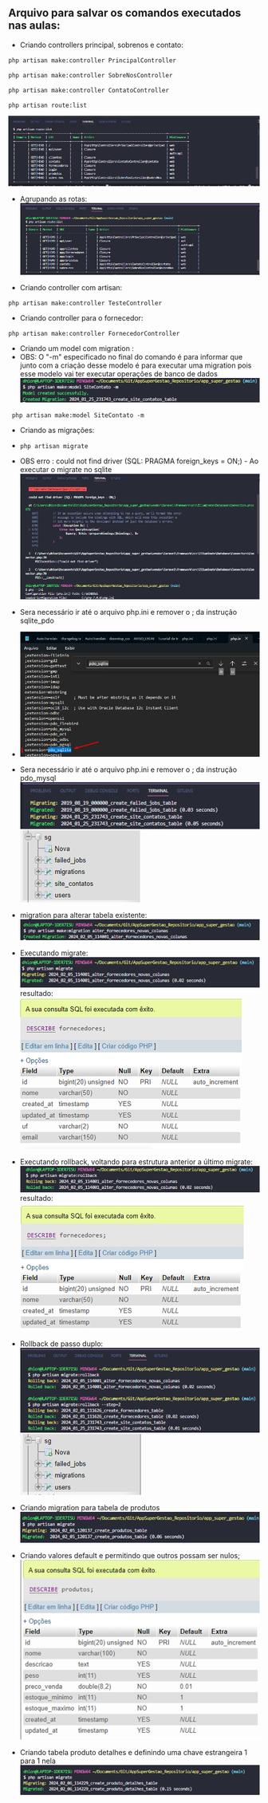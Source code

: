 ## Arquivo para salvar os comandos executados nas aulas:

* Criando controllers principal, sobrenos e contato:
```
php artisan make:controller PrincipalController
```
```
php artisan make:controller SobreNosController
```
```
php artisan make:controller ContatoController
```
```
php artisan route:list
```
![Alt text](image.png)

* Agrupando as rotas:
![Alt text](image-1.png)

* Criando controller com artisan:
```
php artisan make:controller TesteController
```
* Criando controller para o fornecedor:
```
php artisan make:controller FornecedorController
```
* Criando um model com migration :
* OBS: O "-m" especificado no final do comando é para informar que junto com a criação desse modelo é para executar uma migration
pois esse modelo vai ter executar operações de banco de dados
![Alt text](image-2.png)
```
 php artisan make:model SiteContato -m
```
* Criando as migrações:
* ```php artisan migrate```
* OBS erro :  could not find driver (SQL: PRAGMA foreign_keys = ON;) - Ao executar o migrate no sqlite
![Alt text](image-3.png)
* Sera necessário ir até o arquivo php.ini e remover o ; da instrução  sqlite_pdo
* ![Alt text](image-4.png)
* Sera necessário ir até o arquivo php.ini e remover o ; da instrução  pdo_mysql
![Alt text](image-5.png)
![Alt text](image-6.png)
* migration para alterar tabela existente:
![Alt text](image-7.png)
* Executando migrate:
![Alt text](image-8.png)
resultado:
![Alt text](image-9.png)
* Executando rollback, voltando para estrutura anterior a último migrate:
![Alt text](image-10.png)
resultado:
![Alt text](image-11.png)

* Rollback de passo duplo:
![Alt text](image-12.png)
![Alt text](image-13.png)

* Criando migration para tabela de produtos
![Alt text](image-14.png)

* Criando valores default e permitindo que outros possam ser nulos;
![Alt text](image-15.png)

* Criando tabela produto detalhes e definindo uma chave estrangeira 1 para 1 nela
![alt text](image-16.png)